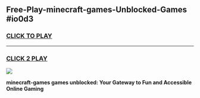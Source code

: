
## Free-Play-minecraft-games-Unblocked-Games #io0d3
<h3>
<a href="https://news.freeplayer.one?title=minecraft-games&ref=8M">CLICK TO PLAY</a></h3>
<hr>

<h3>
<a href="https://news.freeplayer.one?title=minecraft-games&ref=8M">CLICK 2 PLAY</a>
  
</h3>

<a href="https://news.freeplayer.one?title=minecraft-games&ref=8M"><img src="https://clearcache.store/games.png"></a>


**minecraft-games games unblocked: Your Gateway to Fun and Accessible Online Gaming**
